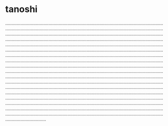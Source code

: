 # tanoshi

........................................................................................................................................................................................................................................................................................................................................................................................................................................................................................................................................................................................................................................................................................................................................................................................................................................................................................................................................................................................................................................................................................................................................................................................................................................................................................................................................................................................................................................................................................................................................................................................................................................................................................................................................................................................................................................................................................................................................................................................................................................................................................................................................................................................................................................................................................................................................................